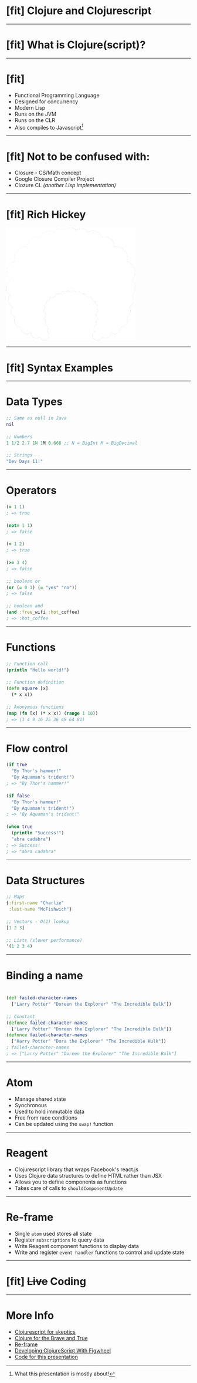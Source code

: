 # [fit] Clojure and Clojurescript

---

# [fit] **__What is Clojure(script)?__**

---

# [fit]
- Functional Programming Language
- Designed for concurrency
- Modern Lisp
- Runs on the JVM
- Runs on the CLR
- Also compiles to Javascript[^1]

[^1]: What this presentation is mostly about!

---
# [fit] Not to be confused with:

- Closure - CS/Math concept
- Google Closure Compiler Project
- Clozure CL _(another Lisp implementation)_

---

# [fit] Rich Hickey
![inline](images/rich_hair.png)

---

# [fit] __Syntax Examples__

---

# Data Types

```clojure
;; Same as null in Java
nil

;; Numbers
1 1/2 2.7 1N 1M 0.666 ;; N = BigInt M = BigDecimal

;; Strings
"Dev Days 11!"
```

---

# Operators

```clojure
(= 1 1)
; => true

(not= 1 1)
; => false

(< 1 2)
; => true

(>= 3 4)
; => false

;; boolean or
(or (= 0 1) (= "yes" "no"))
; => false

;; boolean and
(and :free_wifi :hot_coffee)
; => :hot_coffee
```

---

# Functions

```clojure
;; Function call
(println "Hello world!")

;; Function definition
(defn square [x]
  (* x x))

;; Anonymous functions
(map (fn [x] (* x x)) (range 1 10))
; => (1 4 9 16 25 36 49 64 81)
```

---

# Flow control

```clojure
(if true
  "By Thor's hammer!"
  "By Aquaman's trident!")
; => "By Thor's hammer!"

(if false
  "By Thor's hammer!"
  "By Aquaman's trident!")
; => "By Aquaman's trident!"

(when true
  (println "Success!")
  "abra cadabra")
; => Success!
; => "abra cadabra"
```

---

# Data Structures

```clojure
;; Maps
{:first-name "Charlie"
 :last-name "McFishwich"}

;; Vectors - O(1) lookup
[1 2 3]

;; Lists (slower performance)
'(1 2 3 4)

```

---

# Binding a name

```clojure

(def failed-character-names
  ["Larry Potter" "Doreen the Explorer" "The Incredible Bulk"])

;; Constant
(defonce failed-character-names
  ["Larry Potter" "Doreen the Explorer" "The Incredible Bulk"])
(defonce failed-character-names
  ["Harry Potter" "Dora the Explorer" "The Incredible Hulk"])
; failed-character-names
; => ["Larry Potter" "Doreen the Explorer" "The Incredible Bulk"]


```

---

# Atom

- Manage shared state
- Synchronous
- Used to hold immutable data
- Free from race conditions
- Can be updated using the `swap!` function

---

# Reagent

- Clojurescript library that wraps Facebook's react.js
- Uses Clojure data structures to define HTML rather than JSX
- Allows you to define components as functions
- Takes care of calls to `shouldComponentUpdate`

---

# Re-frame

- Single `atom` used stores all state
- Register `subscriptions` to query data
- Write Reagent component functions to display data
- Write and register `event handler` functions to control and update state

---

# [fit] __~~Live~~ Coding__

---

# More Info

- [Clojurescript for skeptics](https://www.youtube.com/watch?v=gsffg5xxFQI)
- [Clojure for the Brave and True](http://www.braveclojure.com/)
- [Re-frame](https://github.com/Day8/re-frame)
- [Developing ClojureScript With Figwheel](https://www.youtube.com/watch?v=j-kj2qwJa_E)
- [Code for this presentation](https://github.com/ashleyconnor/clojurescript-presentation)
